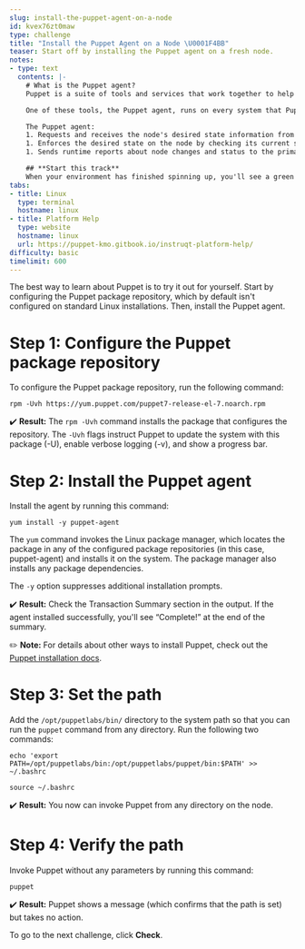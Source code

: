 ```yaml
---
slug: install-the-puppet-agent-on-a-node
id: kvex76zt0maw
type: challenge
title: "Install the Puppet Agent on a Node \U0001F4BB"
teaser: Start off by installing the Puppet agent on a fresh node.
notes:
- type: text
  contents: |-
    # What is the Puppet agent?
    Puppet is a suite of tools and services that work together to help you manage and coordinate the systems in your infrastructure.

    One of these tools, the Puppet agent, runs on every system that Puppet manages, acting as a maintenance crew that travels between the system where it's installed (the node) and the primary Puppet server.

    The Puppet agent:
    1. Requests and receives the node's desired state information from the primary server.
    1. Enforces the desired state on the node by checking its current state and making changes as needed.
    1. Sends runtime reports about node changes and status to the primary server.

    ## **Start this track**
    When your environment has finished spinning up, you'll see a green **Start** button at the bottom of the screen. Click it when you're ready to begin the track.
tabs:
- title: Linux
  type: terminal
  hostname: linux
- title: Platform Help
  type: website
  hostname: linux
  url: https://puppet-kmo.gitbook.io/instruqt-platform-help/
difficulty: basic
timelimit: 600
---
```

The best way to learn about Puppet is to try it out for yourself. Start by configuring the Puppet package repository, which by default isn't configured on standard Linux installations. Then, install the Puppet agent.

# Step 1: Configure the Puppet package repository
To configure the Puppet package repository, run the following command:
```
rpm -Uvh https://yum.puppet.com/puppet7-release-el-7.noarch.rpm
```
✔️ **Result:** The `rpm -Uvh` command installs the package that configures the repository. The `-Uvh` flags instruct Puppet to update the system with this package (-U), enable verbose logging (-v), and show a progress bar.

# Step 2: Install the Puppet agent

Install the agent by running this command:
```
yum install -y puppet-agent
```

The `yum` command invokes the Linux package manager, which locates the package in any of the configured package repositories (in this case, puppet-agent) and installs it on the system. The package manager also installs any package dependencies.

The `-y` option suppresses additional installation prompts.


✔️ **Result:** Check the Transaction Summary section in the output. If the agent installed successfully, you'll see “Complete!” at the end of the summary.

✏️ **Note:** For details about other ways to install Puppet, check out the [Puppet installation docs](https://puppet.com/docs/pe/latest/installing.html).

# Step 3: Set the path

Add the `/opt/puppetlabs/bin/` directory to the system path so that you can run the `puppet` command from any directory. Run the following two commands:

```
echo 'export PATH=/opt/puppetlabs/bin:/opt/puppetlabs/puppet/bin:$PATH' >> ~/.bashrc
```
```
source ~/.bashrc
```

✔️ **Result:** You now can invoke Puppet from any directory on the node.

# Step 4: Verify the path

Invoke Puppet without any parameters by running this command:

```
puppet
```

✔️ **Result:** Puppet shows a message (which confirms that the path is set) but takes no action.

To go to the next challenge, click **Check**.
